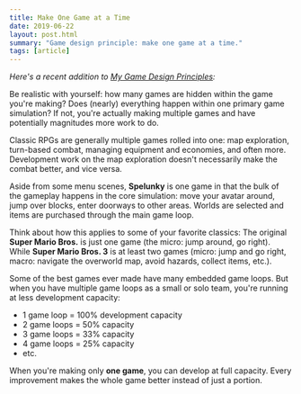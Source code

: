 ```yaml
---
title: Make One Game at a Time
date: 2019-06-22
layout: post.html
summary: "Game design principle: make one game at a time."
tags: [article]
---
```


_Here's a recent addition to [My Game Design Principles](/post/game-design-principles/):_

Be realistic with yourself: how many games are hidden within the game you're making? Does (nearly) everything happen within one primary game simulation? If not, you're actually making multiple games and have potentially magnitudes more work to do.

Classic RPGs are generally multiple games rolled into one: map exploration, turn-based combat, managing equipment and economies, and often more. Development work on the map exploration doesn't necessarily make the combat better, and vice versa.

Aside from some menu scenes, **Spelunky** is one game in that the bulk of the gameplay happens in the core simulation: move your avatar around, jump over blocks, enter doorways to other areas. Worlds are selected and items are purchased through the main game loop.

Think about how this applies to some of your favorite classics: The original **Super Mario Bros.** is just one game (the micro: jump around, go right). While **Super Mario Bros. 3** is at least two games (micro: jump and go right, macro: navigate the overworld map, avoid hazards, collect items, etc.).

Some of the best games ever made have many embedded game loops. But when you have multiple game loops as a small or solo team, you're running at less development capacity:

* 1 game loop = 100% development capacity
* 2 game loops = 50% capacity
* 3 game loops = 33% capacity
* 4 game loops = 25% capacity
* etc.

When you're making only **one game**, you can develop at full capacity. Every improvement makes the whole game better instead of just a portion.
